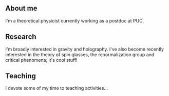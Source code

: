 ## About me
I'm a theoretical physicist currently working as a postdoc at PUC. 

## Research
I'm broadly interested in gravity and holography. I've also become recently interested in the theory of spin glasses, the renormalization group and critical phenomena; it's cool stuff!

## Teaching 
I devote some of my time to teaching activities...
